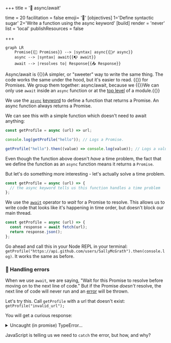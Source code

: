 +++
title = '🍬 async/await'

time = 20
facilitation = false
emoji= '🧩'
[objectives]
    1='Define syntactic sugar'
    2='Write a function using the async keyword'
[build]
  render = 'never'
  list = 'local'
  publishResources = false

+++

```mermaid
graph LR
    Promise{{🤝 Promises}} --> |syntax| async{{🏃‍♂️ async}}
    async --> |syntax| await{{📭 await}}
    await --> |resolves to| Response{{📤 Response}}
```

Async/await is {{<tooltip title="syntactic sugar">}}A simpler, or "sweeter" way to write the same thing. The code works the same under the hood, but it's easier to read. {{</tooltip>}} for Promises. We group them together: async/await, because we {{<tooltip title="use them together. ">}}We can only use `await` inside an `async` function or at the [top level](https://developer.mozilla.org/en-US/docs/Web/JavaScript/Reference/Operators/await#top_level_await) of a module.{{</tooltip>}}

We use the [`async`](https://developer.mozilla.org/en-US/docs/Web/JavaScript/Reference/Statements/async_function) [keyword](https://developer.mozilla.org/en-US/docs/Web/JavaScript/Reference/Lexical_grammar#keywords) to define a function that returns a Promise. An async function always returns a Promise.

We can see this with a simple function which doesn't need to await anything:

```js
const getProfile = async (url) => url;

console.log(getProfile("hello")); // Logs a Promise.

getProfile("hello").then((value) => console.log(value)); // Logs a value
```

Even though the function above doesn't _have_ a time problem, the fact that we define the function as an `async` function means it returns a `Promise`.

But let's do something more interesting - let's actually solve a time problem.

```js
const getProfile = async (url) => {
  // the async keyword tells us this function handles a time problem
};
```

We use the [`await`](https://developer.mozilla.org/en-US/docs/Web/JavaScript/Reference/Operators/await) operator to _wait_ for a Promise to resolve. This allows us to write code that looks like it's happening in time order, but doesn't block our main thread.

```js
const getProfile = async (url) => {
  const response = await fetch(url);
  return response.json();
};
```

Go ahead and call this in your Node REPL in your terminal: `getProfile("https://api.github.com/users/SallyMcGrath").then(console.log)`. It works the same as before.

### 🫠 Handling errors

When we use `await`, we are saying, "Wait for this Promise to resolve before moving on to the next line of code." But if the Promise _doesn't_ resolve, the next line of code will never run and an [error](https://developer.mozilla.org/en-US/docs/Web/JavaScript/Reference/Global_Objects/Error) will be thrown.

Let's try this. Call `getProfile` with a url that doesn't exist: `getProfile("invalid_url");`

You will get a curious response:

<details><summary>Uncaught (in promise) TypeError...</summary>

```js
getProfile("invalid_url")
Promise {
  <pending>,
  [...]
}
> Uncaught [TypeError: Failed to parse URL from invalid_url] {
  [cause]: TypeError: Invalid URL
      [...] {
    code: 'ERR_INVALID_URL',
    input: 'invalid_url'
  }
}
```

_Some lines redacted [...] for clarity._

</details>

JavaScript is telling us we need to `catch` the error, but how, and why?

